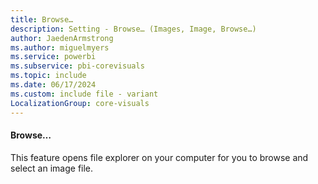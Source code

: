 ```yaml
---
title: Browse…
description: Setting - Browse… (Images, Image, Browse…)
author: JaedenArmstrong
ms.author: miguelmyers
ms.service: powerbi
ms.subservice: pbi-corevisuals
ms.topic: include
ms.date: 06/17/2024
ms.custom: include file - variant
LocalizationGroup: core-visuals
---
```

#### Browse…

This feature opens file explorer on your computer for you to browse and select an image file.
